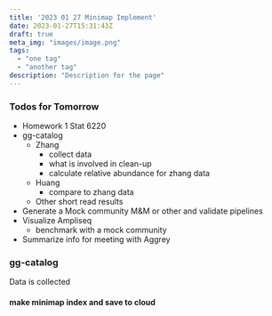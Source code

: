 ```yaml
---
title: '2023 01 27 Minimap Implement'
date: 2023-01-27T15:31:43Z
draft: true
meta_img: "images/image.png"
tags:
  - "one tag"
  - "another tag"
description: "Description for the page"
---
```


### Todos for Tomorrow

- Homework 1 Stat 6220
- gg-catalog
  - Zhang
    - collect data
    - what is involved in clean-up
    - calculate relative abundance for zhang data
  - Huang
    - compare to zhang data
  - Other short read results
- Generate a Mock community M&M or other and validate pipelines
- Visualize Ampliseq
  - benchmark with a mock community
- Summarize info for meeting with Aggrey

### gg-catalog

Data is collected

#### make minimap index and save to cloud

